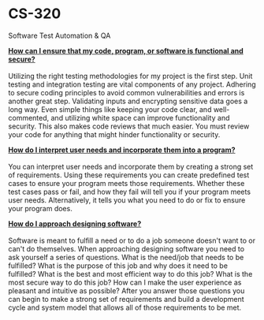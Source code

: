 # CS-320
Software Test Automation &amp; QA

<ins>**How can I ensure that my code, program, or software is functional and secure?**</ins> <br> <br>
Utilizing the right testing methodologies for my project is the first step. Unit testing and integration testing are vital components of any project. Adhering to secure coding principles to avoid common vulnerabilities and errors is another great step. Validating inputs and encrypting sensitive data goes a long way. 
Even simple things like keeping your code clear, and well-commented, and utilizing white space can improve functionality and security. This also makes code reviews that much easier. You must review your code for anything that might hinder functionality or security.

<ins>**How do I interpret user needs and incorporate them into a program?**</ins> <br><br>
You can interpret user needs and incorporate them by creating a strong set of requirements. Using these requirements you can create predefined test cases to ensure your program meets those requirements. Whether these test cases pass or fail, and how they fail will tell you if your program meets user needs. 
Alternatively, it tells you what you need to do or fix to ensure your program does.

<ins>**How do I approach designing software?**</ins> <br><br>
Software is meant to fulfill a need or to do a job someone doesn't want to or can't do themselves. When approaching designing software you need to ask yourself a series of questions. What is the need/job that needs to be fulfilled? What is the purpose of this job and why does it need to be fulfilled? What is the best and most efficient way to do this job? What is the most secure way to do this job? How can I make the user experience as pleasant and intuitive as possible? After you answer those questions you can begin to make a strong set of requirements and build a development cycle and system model that allows all of those requirements to be met.
